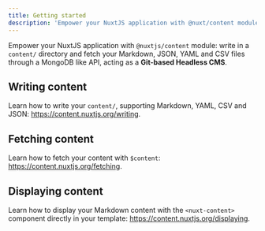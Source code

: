 ```yaml
---
title: Getting started
description: 'Empower your NuxtJS application with @nuxt/content module: write in a content/ directory and fetch your Markdown, JSON, YAML and CSV files through a MongoDB like API, acting as a Git-based Headless CMS.'
---
```


Empower your NuxtJS application with `@nuxtjs/content` module: write in a `content/` directory and fetch your Markdown, JSON, YAML and CSV files through a MongoDB like API, acting as a **Git-based Headless CMS**.

## Writing content

Learn how to write your `content/`, supporting Markdown, YAML, CSV and JSON: <https://content.nuxtjs.org/writing>.

## Fetching content

Learn how to fetch your content with `$content`: <https://content.nuxtjs.org/fetching>.

## Displaying content

Learn how to display your Markdown content with the `<nuxt-content>` component
directly in your template: <https://content.nuxtjs.org/displaying>.
